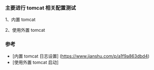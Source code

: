 
### 主要进行 tomcat 相关配置测试
1、内置 tomcat 

2、使用外置 tomcat


### 参考

* [内置 tomcat 日志设置] (https://www.jianshu.com/p/a1f9a863dbd4)
* [使用外置 tomcat 启动]